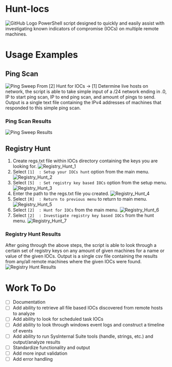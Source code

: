 # Hunt-Iocs
![GitHub Logo](/images/main_menu.png)
PowerShell script designed to quickly and easily assist with investigating known indicators of compromise (IOCs) on multiple remote machines.

# Usage Examples
## Ping Scan
![Ping Sweep](/images/example_ping_sweep.png)
From [2] Hunt for IOCs -> [1] Determine live hosts on network, the script is able to take simple input of a /24 network ending in .0, IP to start ping scan, IP to end ping scan, and amount of pings to send. Output is a single text file containing the IPv4 addresses of machines that responded to this simple ping scan.

### Ping Scan Results
![Ping Sweep Results](/images/example_ping_sweep_results.png)

## Registry Hunt
1. Create regs.txt file within IOCs directory containing the keys you are looking for.
![Registry_Hunt_1](/images/example_registry_hunt_1.png)
1. Select `[1]  : Setup your IOCs hunt` option from the main menu.
![Registry_Hunt_2](/images/example_registry_hunt_2.png)
1. Select `[5]  : Set registry key based IOCs` option from the setup menu.
![Registry_Hunt_3](/images/example_registry_hunt_3.png)
1. Enter the path to the regs.txt file you created.
![Registry_Hunt_4](/images/example_registry_hunt_4.png)
1. Select `[R]  : Return to previous menu` to return to main menu.
![Registry_Hunt_5](/images/example_registry_hunt_5.png)
1. Select `[2]  : Hunt for IOCs` from the main menu.
![Registry_Hunt_6](/images/example_registry_hunt_6.png)
1. Select `[2]  : Investigate registry key based IOCs` from the hunt menu.
![Registry_Hunt_7](/images/example_registry_hunt.png)

### Registry Hunt Results
After going through the above steps, the script is able to look through a certain set of registry keys on any amount of given machines for a name or value of the given IOCs. Output is a single csv file containing the results from any/all remote machines where the given IOCs were found.
![Registry Hunt Results](/images/example_registry_hunt_results.PNG)

# Work To Do
- [ ] Documentation
- [ ] Add ability to retrieve all file based IOCs discovered from remote hosts to analyze  
- [ ] Add ability to look for scheduled task IOCs  
- [ ] Add ability to look through windows event logs and construct a timeline of events  
- [ ] Add ability to run SysInternal Suite tools (handle, strings, etc.) and output/analyze results
- [ ] Standardize functionality and output
- [ ] Add more input validation  
- [ ] Add error handling 
